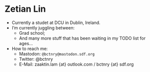 # Zetian Lin

- Currently a studet at DCU in Dublin, Ireland.
- I’m currently juggling between:
  + Grad school;
  + And many more stuff that has been waiting in my TODO list for ages...
- How to reach me:
  + Mastodon: `@bctnry@mastodon.sdf.org`
  + Twitter: @bctnry
  + E-Mail: zaaktin.lam {at} outlook.com / bctnry {at} sdf.org

<!--
**bctnry/bctnry** is a ✨ _special_ ✨ repository because its `README.md` (this file) appears on your GitHub profile.

Here are some ideas to get you started:

- 🔭 I’m currently working on ...
- 🌱 I’m currently learning ...
- 👯 I’m looking to collaborate on ...
- 🤔 I’m looking for help with ...
- 💬 Ask me about ...
- 📫 How to reach me: ...
- 😄 Pronouns: ...
- ⚡ Fun fact: ...
-->
